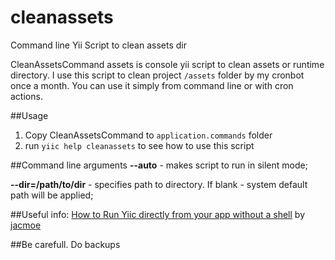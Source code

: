 cleanassets
===========

Command line Yii Script to clean assets dir

CleanAssetsCommand assets is console yii script to clean assets or runtime directory.
I use this script to clean project `/assets` folder by my cronbot once a month.
You can use it simply from command line or with cron actions.

##Usage

1. Copy CleanAssetsCommand to `application.commands` folder
2. run `yiic help cleanassets` to see how to use this script

##Command line arguments
**--auto** - makes script to run in silent mode;

**--dir=/path/to/dir** - specifies path to directory. If blank - system default path will be applied;

##Useful info:
[How to Run Yiic directly from your app without a shell](http://www.yiiframework.com/wiki/226/run-yiic-directly-from-your-app-without-a-shell/ "How to Run Yiic directly from your app without a shell") by [jacmoe](http://www.yiiframework.com/user/7189/ "jacmoe")

##Be carefull. Do backups